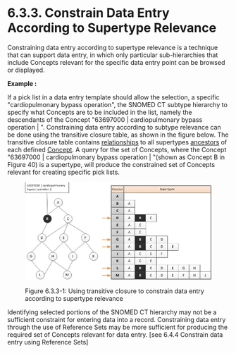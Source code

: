 # 6.3.3. Constrain Data Entry According to Supertype Relevance

Constraining data entry according to supertype relevance is a technique that can support data entry, in which only particular sub-hierarchies that include Concepts relevant for the specific data entry point can be browsed or displayed. 

**Example :**

If a pick list in a data entry template should allow the selection, a specific "cardiopulmonary bypass operation", the SNOMED CT subtype hierarchy to specify what Concepts are to be included in the list, namely the descendants of the Concept "63697000 | cardiopulmonary bypass operation | ". Constraining data entry according to subtype relevance can be done using the transitive closure table, as shown in the figure below. The transitive closure table contains [relationships](https://confluence.ihtsdotools.org/display/DOCGLOSS/relationship "Glossary link: relationships") to all supertypes [ancestors](https://confluence.ihtsdotools.org/display/DOCGLOSS/ancestor "Glossary link: ancestors") of each defined [Concept](https://confluence.ihtsdotools.org/display/DOCGLOSS/Concept "Glossary link: Concept"). A query for the set of Concepts, where the Concept "63697000 | cardiopulmonary bypass operation | "(shown as Concept B in Figure 40) is a supertype, will produce the constrained set of Concepts relevant for creating specific pick lists. 

  

<figure><img src="../../images/33490703.png" alt="" title=""><figcaption><p>Figure 6.3.3-1: Using transitive closure to constrain data entry according to supertype relevance</p></figcaption></figure>

Identifying selected portions of the SNOMED CT hierarchy may not be a sufficient constraint for entering data into a record. Constraining data entry through the use of Reference Sets may be more sufficient for producing the required set of Concepts relevant for data entry. [see 6.4.4 Constrain data entry using Reference Sets] 
